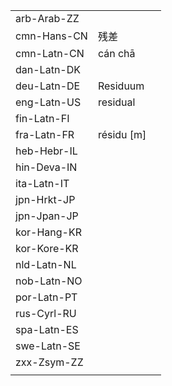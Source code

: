 | | | |
|-|-|-|
| arb-Arab-ZZ |  |  |
| cmn-Hans-CN | 残差 |  |
| cmn-Latn-CN | cán chā |  |
| dan-Latn-DK |  |  |
| deu-Latn-DE | Residuum |  |
| eng-Latn-US | residual |  |
| fin-Latn-FI |  |  |
| fra-Latn-FR | résidu [m] |  |
| heb-Hebr-IL |  |  |
| hin-Deva-IN |  |  |
| ita-Latn-IT |  |  |
| jpn-Hrkt-JP |  |  |
| jpn-Jpan-JP |  |  |
| kor-Hang-KR |  |  |
| kor-Kore-KR |  |  |
| nld-Latn-NL |  |  |
| nob-Latn-NO |  |  |
| por-Latn-PT |  |  |
| rus-Cyrl-RU |  |  |
| spa-Latn-ES |  |  |
| swe-Latn-SE |  |  |
| zxx-Zsym-ZZ |  |  |
|  |  |  |